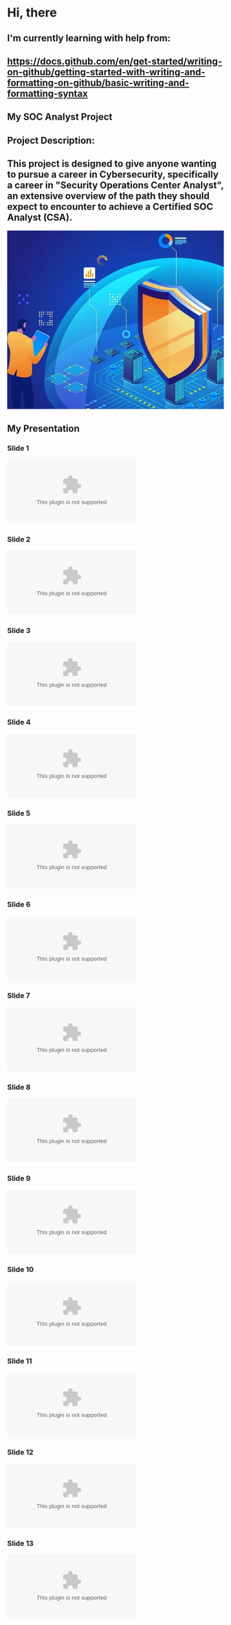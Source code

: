 # Hi, there
## I'm currently learning with help from: 
## https://docs.github.com/en/get-started/writing-on-github/getting-started-with-writing-and-formatting-on-github/basic-writing-and-formatting-syntax 
## My SOC Analyst Project
## Project Description: 
## This project is designed to give anyone wanting to pursue a career in Cybersecurity, specifically a career in "Security Operations Center Analyst", an extensive overview of the path they should expect to encounter to achieve a Certified SOC Analyst (CSA).  
![SOC Pic](https://github.com/Chillyjhm23/chilly-world/blob/main/SOC-analyst%20pic.jpg)
## My Presentation

### Slide 1
![Slide 1](https://github.com/Chillyjhm23/chilly-world/blob/main/SOC%20Analyst%20Proposal%20Images%20(MD).pptx)
### Slide 2
![Slide 2](https://github.com/Chillyjhm23/chilly-world/blob/main/SOC%20Analyst%20Proposal%20Images%20(MD).pptx)
### Slide 3
![Slide 3](https://github.com/Chillyjhm23/chilly-world/blob/main/SOC%20Analyst%20Proposal%20Images%20(MD).pptx)
### Slide 4
![Slide 4](https://github.com/Chillyjhm23/chilly-world/blob/main/SOC%20Analyst%20Proposal%20Images%20(MD).pptx)
### Slide 5
![Slide 5](https://github.com/Chillyjhm23/chilly-world/blob/main/SOC%20Analyst%20Proposal%20Images%20(MD).pptx)
### Slide 6
![Slide 6](https://github.com/Chillyjhm23/chilly-world/blob/main/SOC%20Analyst%20Proposal%20Images%20(MD).pptx)
### Slide 7
![Slide 7](https://github.com/Chillyjhm23/chilly-world/blob/main/SOC%20Analyst%20Proposal%20Images%20(MD).pptx)
### Slide 8
![Slide 8](https://github.com/Chillyjhm23/chilly-world/blob/main/SOC%20Analyst%20Proposal%20Images%20(MD).pptx)
### Slide 9
![Slide 9](https://github.com/Chillyjhm23/chilly-world/blob/main/SOC%20Analyst%20Proposal%20Images%20(MD).pptx)
### Slide 10
![Slide 10](https://github.com/Chillyjhm23/chilly-world/blob/main/SOC%20Analyst%20Proposal%20Images%20(MD).pptx)
### Slide 11
![Slide 11](https://github.com/Chillyjhm23/chilly-world/blob/main/SOC%20Analyst%20Proposal%20Images%20(MD).pptx)
### Slide 12
![Slide 12](https://github.com/Chillyjhm23/chilly-world/blob/main/SOC%20Analyst%20Proposal%20Images%20(MD).pptx)
### Slide 13
![Slide 13](https://github.com/Chillyjhm23/chilly-world/blob/main/SOC%20Analyst%20Proposal%20Images%20(MD).pptx)
